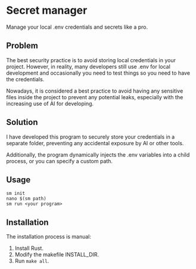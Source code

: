# Secret manager

Manage your local .env credentials and secrets like a pro.

## Problem

The best security practice is to avoid storing local credentials in your project. However, in reality, many developers still use .env for local development and occasionally you need to test  things so you need to have the credentials.

Nowadays, it is considered a best practice to avoid having any sensitive files inside the project to prevent any potential leaks, especially with the increasing use of AI for developing.

## Solution

I have developed this program to securely store your credentials in a separate folder, preventing any accidental exposure by AI or other tools.

Additionally, the program dynamically injects the .env variables into a child process, or you can specify a custom path.

## Usage

```
sm init
nano $(sm path)
sm run <your program>
```

## Installation

The installation process is manual:

1. Install Rust.
2. Modify the makefile INSTALL_DIR.
3. Run `make all`.

